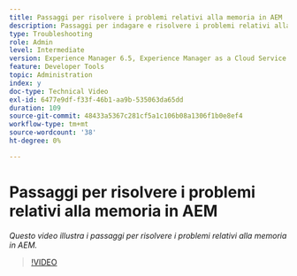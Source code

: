 ```yaml
---
title: Passaggi per risolvere i problemi relativi alla memoria in AEM
description: Passaggi per indagare e risolvere i problemi relativi alla memoria
type: Troubleshooting
role: Admin
level: Intermediate
version: Experience Manager 6.5, Experience Manager as a Cloud Service
feature: Developer Tools
topic: Administration
index: y
doc-type: Technical Video
exl-id: 6477e9df-f33f-46b1-aa9b-535063da65dd
duration: 109
source-git-commit: 48433a5367c281cf5a1c106b08a1306f1b0e8ef4
workflow-type: tm+mt
source-wordcount: '38'
ht-degree: 0%

---
```


# Passaggi per risolvere i problemi relativi alla memoria in AEM

*Questo video illustra i passaggi per risolvere i problemi relativi alla memoria in AEM.*

>[!VIDEO](https://video.tv.adobe.com/v/335473?quality=12&learn=on)
